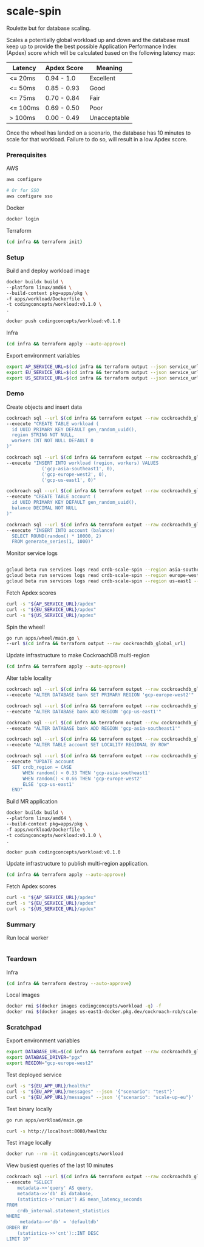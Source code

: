 # scale-spin
Roulette but for database scaling.

Scales a potentially global workload up and down and the database must keep up to provide the best possible Application Performance Index (Apdex) score which will be calculated based on the following latency map:

| Latency  | Apdex Score | Meaning      |
| -------  | ----------- | ------------ |
| <= 20ms  | 0.94 - 1.0  | Excellent    |
| <= 50ms  | 0.85 - 0.93 | Good         |
| <= 75ms  | 0.70 - 0.84 | Fair         |
| <= 100ms | 0.69 - 0.50 | Poor         |
| >  100ms | 0.00 - 0.49 | Unacceptable |

Once the wheel has landed on a scenario, the database has 10 minutes to scale for that workload. Failure to do so, will result in a low Apdex score.

### Prerequisites

AWS

```sh
aws configure

# Or for SSO
aws configure sso
```

Docker

```sh
docker login
```

Terraform

```sh
(cd infra && terraform init)
```

### Setup

Build and deploy workload image

```sh
docker buildx build \
--platform linux/amd64 \
--build-context pkg=apps/pkg \
-f apps/workload/Dockerfile \
-t codingconcepts/workload:v0.1.0 \
.

docker push codingconcepts/workload:v0.1.0
```

Infra

```sh
(cd infra && terraform apply --auto-approve)
```

Export environment variables

```sh
export AP_SERVICE_URL=$(cd infra && terraform output --json service_urls | jq -r '.["asia-southeast1"]')
export EU_SERVICE_URL=$(cd infra && terraform output --json service_urls | jq -r '.["europe-west2"]')
export US_SERVICE_URL=$(cd infra && terraform output --json service_urls | jq -r '.["us-east1"]')
```

### Demo

Create objects and insert data

```sh
cockroach sql --url $(cd infra && terraform output --raw cockroachdb_global_url) \
--execute "CREATE TABLE workload (
  id UUID PRIMARY KEY DEFAULT gen_random_uuid(),
  region STRING NOT NULL,
  workers INT NOT NULL DEFAULT 0
)"

cockroach sql --url $(cd infra && terraform output --raw cockroachdb_global_url) \
--execute "INSERT INTO workload (region, workers) VALUES
             ('gcp-asia-southeast1', 0),
             ('gcp-europe-west2', 0),
             ('gcp-us-east1', 0)"

cockroach sql --url $(cd infra && terraform output --raw cockroachdb_global_url) \
--execute "CREATE TABLE account (
  id UUID PRIMARY KEY DEFAULT gen_random_uuid(),
  balance DECIMAL NOT NULL
)"

cockroach sql --url $(cd infra && terraform output --raw cockroachdb_global_url) \
--execute "INSERT INTO account (balance)
  SELECT ROUND(random() * 10000, 2)
  FROM generate_series(1, 1000)"
```

Monitor service logs

```sh

gcloud beta run services logs read crdb-scale-spin --region asia-southeast1 --limit 10
gcloud beta run services logs read crdb-scale-spin --region europe-west2 --limit 10
gcloud beta run services logs read crdb-scale-spin --region us-east1 --limit 10
```

Fetch Apdex scores

```sh
curl -s "${AP_SERVICE_URL}/apdex"
curl -s "${EU_SERVICE_URL}/apdex"
curl -s "${US_SERVICE_URL}/apdex"
```

Spin the wheel!

```sh
go run apps/wheel/main.go \
--url $(cd infra && terraform output --raw cockroachdb_global_url)
```

Update infrastructure to make CockroachDB multi-region

```sh
(cd infra && terraform apply --auto-approve)
```

Alter table locality

```sh
cockroach sql --url $(cd infra && terraform output --raw cockroachdb_global_url) \
--execute "ALTER DATABASE bank SET PRIMARY REGION 'gcp-europe-west2'"

cockroach sql --url $(cd infra && terraform output --raw cockroachdb_global_url) \
--execute "ALTER DATABASE bank ADD REGION 'gcp-us-east1'"

cockroach sql --url $(cd infra && terraform output --raw cockroachdb_global_url) \
--execute "ALTER DATABASE bank ADD REGION 'gcp-asia-southeast1'"

cockroach sql --url $(cd infra && terraform output --raw cockroachdb_global_url) \
--execute "ALTER TABLE account SET LOCALITY REGIONAL BY ROW"

cockroach sql --url $(cd infra && terraform output --raw cockroachdb_global_url) \
--execute "UPDATE account
  SET crdb_region = CASE 
      WHEN random() < 0.33 THEN 'gcp-asia-southeast1'
      WHEN random() < 0.66 THEN 'gcp-europe-west2'
      ELSE 'gcp-us-east1'
  END"
```

Build MR application

```sh
docker buildx build \
--platform linux/amd64 \
--build-context pkg=apps/pkg \
-f apps/workload/Dockerfile \
-t codingconcepts/workload:v0.1.0 \
.

docker push codingconcepts/workload:v0.1.0
```

Update infrastructure to publish multi-region application.

```sh
(cd infra && terraform apply --auto-approve)
```

Fetch Apdex scores

```sh
curl -s "${AP_SERVICE_URL}/apdex"
curl -s "${EU_SERVICE_URL}/apdex"
curl -s "${US_SERVICE_URL}/apdex"
```

### Summary

Run local worker  

```sh

```

### Teardown

Infra

```sh
(cd infra && terraform destroy --auto-approve)
```

Local images

```sh
docker rmi $(docker images codingconcepts/workload -q) -f
docker rmi $(docker images us-east1-docker.pkg.dev/cockroach-rob/scale-spin-workload/codingconcepts/workload -q) -f
```

### Scratchpad

Export environment variables

```sh
export DATABASE_URL=$(cd infra && terraform output --raw cockroachdb_global_url)
export DATABASE_DRIVER="pgx"
export REGION="gcp-europe-west2"
```

Test deployed service

```sh
curl -s "${EU_APP_URL}/healthz"
curl -s "${EU_APP_URL}/messages" --json '{"scenario": "test"}'
curl -s "${EU_APP_URL}/messages" --json '{"scenario": "scale-up-eu"}'
```

Test binary locally

```sh
go run apps/workload/main.go

curl -s http://localhost:8080/healthz
```

Test image locally

```sh
docker run --rm -it codingconcepts/workload
```

View busiest queries of the last 10 minutes

```sh
cockroach sql --url $(cd infra && terraform output --raw cockroachdb_global_url) \
--execute "SELECT 
    metadata->>'query' AS query,
    metadata->>'db' AS database,
    (statistics->'runLat') AS mean_latency_seconds
FROM 
    crdb_internal.statement_statistics
WHERE
     metadata->>'db' = 'defaultdb'
ORDER BY 
    (statistics->>'cnt')::INT DESC
LIMIT 10"

```